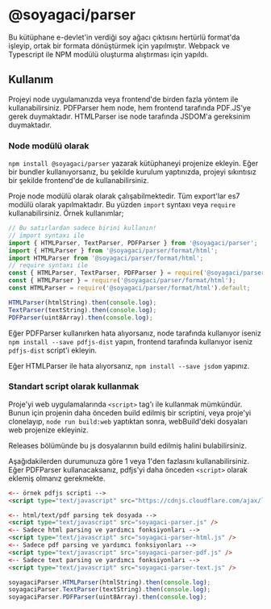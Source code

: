 # @soyagaci/parser
Bu kütüphane e-devlet'in verdiği soy ağacı çıktısını hertürlü format'da işleyip, ortak bir formata dönüştürmek için yapılmıştır. Webpack ve Typescript ile NPM modülü oluşturma alıştırması için yapıldı.

## Kullanım
Projeyi node uygulamanızda veya frontend'de birden fazla yöntem ile kullanabilirsiniz. PDFParser hem node, hem frontend tarafında PDF.JS'ye gerek duymaktadır. HTMLParser ise node tarafında JSDOM'a gereksinim duymaktadır.

### Node modülü olarak
`npm install @soyagaci/parser` yazarak kütüphaneyi projenize ekleyin. Eğer bir bundler kullanıyorsanız, bu şekilde kurulum yaptınızda, projeyi sıkıntısız bir şekilde frontend'de de kullanabilirsiniz.

Proje node modülü olarak olarak çalışabilmektedir. Tüm export'lar es7 modülü olarak yapılmaktadır. Bu yüzden `import` syntaxı veya `require` kullanabilirsiniz. Örnek kullanımlar;

```js
// Bu satırlardan sadece birini kullanın!
// import syntaxı ile
import { HTMLParser, TextParser, PDFParser } from '@soyagaci/parser';
import { HTMLParser } from '@soyagaci/parser/format/html';
import HTMLParser from '@soyagaci/parser/format/html';
// require syntaxı ile
const { HTMLParser, TextParser, PDFParser } = require('@soyagaci/parser');
const { HTMLParser } = require('@soyagaci/parser/format/html');
const HTMLParser = require('@soyagaci/parser/format/html').default;

HTMLParser(htmlString).then(console.log);
TextParser(textString).then(console.log);
PDFParser(uint8Array).then(console.log);
```

Eğer PDFParser kullanırken hata alıyorsanız, node tarafında kullanıyor iseniz `npm install --save pdfjs-dist` yapın, frontend tarafında kullanıyor iseniz `pdfjs-dist` script'i ekleyin.

Eğer HTMLParser ile hata alıyorsanız, `npm install --save jsdom` yapınız.

### Standart script olarak kullanmak
Proje'yi web uygulamalarında `<script>` tag'ı ile kullanmak mümkündür. Bunun için projenin daha önceden build edilmiş bir scriptini, veya proje'yi clonelayıp, `node run build:web` yaptıktan sonra, webBuild'deki dosyaları web projenize ekleyiniz.

Releases bölümünde bu js dosyalarının build edilmiş halini bulabilirsiniz.

Aşağıdakilerden durumunuza göre 1 veya 1'den fazlasını kullanabilirsiniz. Eğer PDFParser kullanacaksanız, pdfjs'yi daha önceden `<script>` olarak eklemiş olmanız gerekmekte.

```html
<-- örnek pdfjs scripti -->
<script type="text/javascript" src="https://cdnjs.cloudflare.com/ajax/libs/pdf.js/2.0.402/pdf.min.js" />

<-- html/text/pdf parsing tek dosyada -->
<script type="text/javascript" src="soyagaci-parser.js" />
<-- Sadece html parsing ve yardımcı fonksiyonları -->
<script type="text/javascript" src="soyagaci-parser-html.js" />
<-- Sadece pdf parsing ve yardımcı fonksiyonları -->
<script type="text/javascript" src="soyagaci-parser-pdf.js" />
<-- Sadece text parsing ve yardımcı fonksiyonları -->
<script type="text/javascript" src="soyagaci-parser-text.js" />
```

```js
soyagaciParser.HTMLParser(htmlString).then(console.log);
soyagaciParser.TextParser(textString).then(console.log);
soyagaciParser.PDFParser(uint8Array).then(console.log);
```
